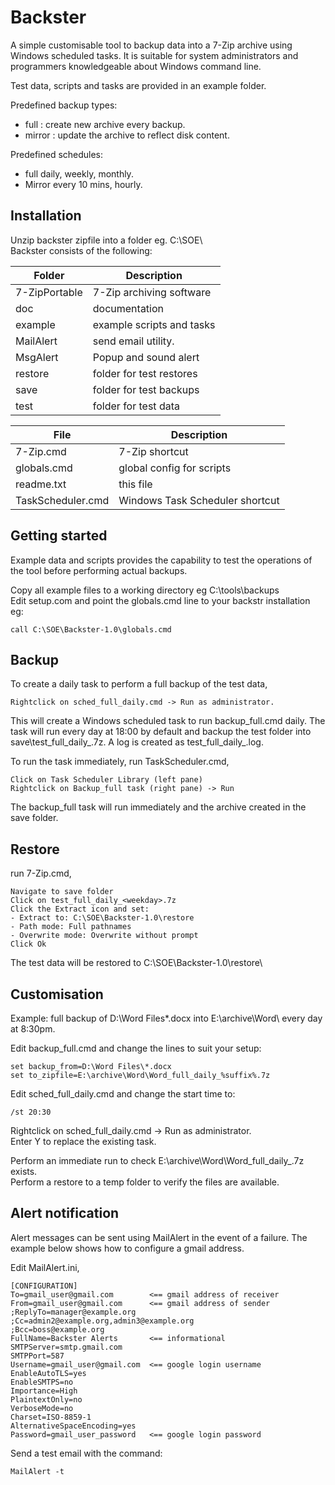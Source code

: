 # Backster
A simple customisable tool to backup data into a 7-Zip archive using Windows scheduled tasks.
It is suitable for system administrators and programmers knowledgeable about Windows command line.

Test data, scripts and tasks are provided in an example folder.

Predefined backup types:

- full  :  create new archive every backup.  
- mirror :  update the archive to reflect disk content.  

Predefined schedules:  
- full daily, weekly, monthly.  
- Mirror every 10 mins, hourly.  

Installation
------------
Unzip backster zipfile into a folder eg. C:\SOE\  
Backster consists of the following:  

|Folder           | Description             |
|-----------------|-------------------------|
|7-ZipPortable    |7-Zip archiving software |
|doc              |documentation            |
|example          |example scripts and tasks|
|MailAlert        |send email utility.      |
|MsgAlert         |Popup and sound alert    |
|restore          |folder for test restores |
|save             |folder for test backups  |
|test             |folder for test data     |

|File             | Description             |
|-----------------|-------------------------|
|7-Zip.cmd        |  7-Zip shortcut         |
|globals.cmd      |  global config for scripts|
|readme.txt       |  this file                |
|TaskScheduler.cmd|  Windows Task Scheduler shortcut|

Getting started
---------------
Example data and scripts provides the capability to test 
the operations of the tool before performing actual backups.

Copy all example files to a working directory eg C:\tools\backups  
Edit setup.com and point the globals.cmd line to your backstr installation eg:

    call C:\SOE\Backster-1.0\globals.cmd

Backup
------
To create a daily task to perform a full backup of the test data,  

    Rightclick on sched_full_daily.cmd -> Run as administrator.

This will create a Windows scheduled task to run backup_full.cmd daily.
The task will run every day at 18:00 by default and backup the
test folder into save\test_full_daily_<weekday>.7z.
A log is created as test_full_daily_<weekday>.log.

To run the task immediately, run TaskScheduler.cmd,

    Click on Task Scheduler Library (left pane)  
    Rightclick on Backup_full task (right pane) -> Run

The backup_full task will run immediately and the archive created in the save folder.

Restore
-------
run 7-Zip.cmd,

    Navigate to save folder  
    Click on test_full_daily_<weekday>.7z  
    Click the Extract icon and set:  
    - Extract to: C:\SOE\Backster-1.0\restore  
    - Path mode: Full pathnames  
    - Overwrite mode: Overwrite without prompt  
    Click Ok

The test data will be restored to C:\SOE\Backster-1.0\restore\

Customisation
-------------
Example: full backup of D:\Word Files\*.docx into E:\archive\Word\ every day at 8:30pm.

Edit backup_full.cmd and change the lines to suit your setup:

    set backup_from=D:\Word Files\*.docx  
    set to_zipfile=E:\archive\Word\Word_full_daily_%suffix%.7z

Edit sched_full_daily.cmd and change the start time to:

    /st 20:30

Rightclick on sched_full_daily.cmd -> Run as administrator.  
Enter Y to replace the existing task.

Perform an immediate run to check E:\archive\Word\Word_full_daily_<weekday>.7z exists.  
Perform a restore to a temp folder to verify the files are available.

Alert notification
------------------
Alert messages can be sent using MailAlert in the event of a failure. The example below shows how to
configure a gmail address.

Edit MailAlert.ini,

    [CONFIGURATION]  
    To=gmail_user@gmail.com        <== gmail address of receiver  
    From=gmail_user@gmail.com      <== gmail address of sender  
    ;ReplyTo=manager@example.org  
    ;Cc=admin2@example.org,admin3@example.org  
    ;Bcc=boss@example.org  
    FullName=Backster Alerts       <== informational  
    SMTPServer=smtp.gmail.com  
    SMTPPort=587  
    Username=gmail_user@gmail.com  <== google login username  
    EnableAutoTLS=yes  
    EnableSMTPS=no  
    Importance=High  
    PlaintextOnly=no  
    VerboseMode=no  
    Charset=ISO-8859-1  
    AlternativeSpaceEncoding=yes  
    Password=gmail_user_password   <== google login password

Send a test email with the command:

    MailAlert -t


